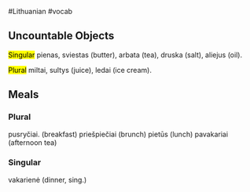 #Lithuanian #vocab 

## Uncountable Objects

<mark class="hltr-green">Singular</mark> pienas, sviestas (butter), arbata (tea), druska (salt), aliejus (oil).

<mark class="hltr-blue">Plural</mark> miltai, sultys (juice), ledai (ice cream).

## Meals

### Plural
pusryčiai. (breakfast)
priešpiečiai (brunch)
pietūs (lunch)
pavakariai (afternoon tea)
### Singular
vakarienė (dinner, sing.)
